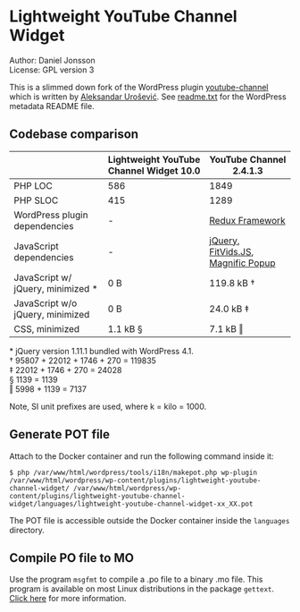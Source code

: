 # Lightweight YouTube Channel Widget

Author: Daniel Jonsson  
License: GPL version 3

This is a slimmed down fork of the WordPress plugin
[youtube-channel](http://wordpress.org/plugins/youtube-channel/) which is
written by [Aleksandar Urošević](http://urosevic.net/). See
[readme.txt](readme.txt) for the WordPress metadata README file.

## Codebase comparison

|     | Lightweight YouTube Channel Widget 10.0  | YouTube Channel 2.4.1.3 |
| --- | ---------------------------------------- | ----------------------- |
| PHP LOC | 586 | 1849 |
| PHP SLOC | 415 | 1289 |
| WordPress plugin dependencies | - | [Redux Framework](http://reduxframework.com/) |
| JavaScript dependencies | - | [jQuery](http://jquery.com/), [FitVids.JS](http://fitvidsjs.com/), [Magnific Popup](http://dimsemenov.com/plugins/magnific-popup/) |
| JavaScript w/ jQuery, minimized * | 0 B | 119.8 kB † |
| JavaScript w/o jQuery, minimized | 0 B | 24.0 kB ‡ |
| CSS, minimized | 1.1 kB § | 7.1 kB ‖ |

\* jQuery version 1.11.1 bundled with WordPress 4.1.  
† 95807 + 22012 + 1746 + 270 = 119835  
‡ 22012 + 1746 + 270 = 24028  
§ 1139 = 1139  
‖ 5998 + 1139 = 7137

Note, SI unit prefixes are used, where k = kilo = 1000.

## Generate POT file

Attach to the Docker container and run the following command inside it:

    $ php /var/www/html/wordpress/tools/i18n/makepot.php wp-plugin /var/www/html/wordpress/wp-content/plugins/lightweight-youtube-channel-widget/ /var/www/html/wordpress/wp-content/plugins/lightweight-youtube-channel-widget/languages/lightweight-youtube-channel-widget-xx_XX.pot

The POT file is accessible outside the Docker container inside the `languages`
directory.

## Compile PO file to MO

Use the program `msgfmt` to compile a .po file to a binary .mo file. This
program is available on most Linux distributions in the package `gettext`.
[Click here](http://codex.wordpress.org/I18n_for_WordPress_Developers#MO_files)
for more information.
